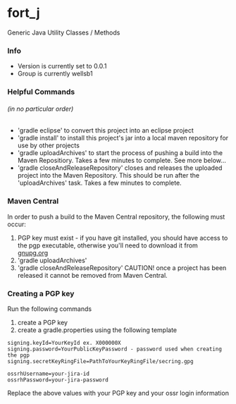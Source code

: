 # fort_j
Generic Java Utility Classes / Methods

### Info
* Version is currently set to 0.0.1
* Group is currently wellsb1 

### Helpful Commands
###### (in no particular order)
* 'gradle eclipse' to convert this project into an eclipse project
* 'gradle install' to install this project's jar into a local maven repository for use by other projects
* 'gradle uploadArchives' to start the process of pushing a build into the Maven Repositiory.  Takes a few minutes to complete.  See more below...
* 'gradle closeAndReleaseRepository' closes and releases the uploaded project into the Maven Repository.  This should be run after the 'uploadArchives' task.  Takes a few minutes to complete.

### Maven Central
In order to push a build to the Maven Central repository, the following must occur:
1. PGP key must exist - if you have git installed, you should have access to the pgp executable, otherwise you'll need to download it from [gnupg.org](https://www.gnupg.org/download/) 
1. 'gradle uploadArchives'
1. 'gradle closeAndReleaseRepository' CAUTION! once a project has been released it cannot be removed from Maven Central.


### Creating a PGP key
Run the following commands
1. create a PGP key
1. create a gradle.properties using the following template

```
signing.keyId=YourKeyId ex. X000000X
signing.password=YourPublicKeyPassword - password used when creating the pgp
signing.secretKeyRingFile=PathToYourKeyRingFile/secring.gpg

ossrhUsername=your-jira-id
ossrhPassword=your-jira-password
```

Replace the above values with your PGP key and your ossr login information 
